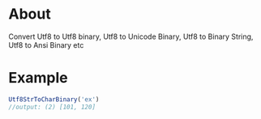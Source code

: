 # About
Convert Utf8 to Utf8 binary, Utf8 to Unicode Binary, Utf8 to Binary String, Utf8 to Ansi Binary etc

# Example
```javascript
Utf8StrToCharBinary('ex')
//output: (2) [101, 120]
```
